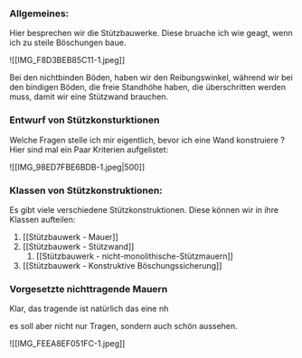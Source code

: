 ### Allgemeines:
Hier besprechen wir die Stützbauwerke. Diese bruache ich wie geagt, wenn ich zu steile Böschungen baue.

![[IMG_F8D3BEB85C11-1.jpeg]]

Bei den nichtbinden Böden, haben wir den Reibungswinkel, während wir bei den bindigen Böden, die freie Standhöhe haben, die überschritten werden muss, damit wir eine Stützwand brauchen.

### Entwurf von Stützkonsturktionen
Welche Fragen stelle ich mir eigentlich, bevor ich eine Wand konstruiere ? Hier sind mal ein Paar Kriterien aufgelistet:


![[IMG_98ED7FBE6BDB-1.jpeg|500]]


### Klassen von Stützkonstruktionen:
Es gibt viele verschiedene Stützkonstruktionen. Diese können wir in ihre Klassen aufteilen:
1. [[Stützbauwerk - Mauer]]
2. [[Stützbauwerk - Stützwand]]
	1. [[Stützbauwerk - nicht-monolithische-Stützmauern]]
3. [[Stützbauwerk - Konstruktive Böschungssicherung]]

### Vorgesetzte nichttragende Mauern
Klar, das tragende ist natürlich das eine nh

es soll aber nicht nur Tragen, sondern auch schön aussehen.

![[IMG_FEEA8EF051FC-1.jpeg]]